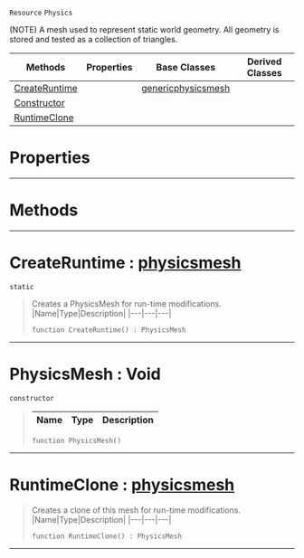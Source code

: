  `Resource` `Physics`



(NOTE) A mesh used to represent static world geometry. All geometry is stored and tested as a collection of triangles.

|Methods|Properties|Base Classes|Derived Classes|
|---|---|---|---|
|[ CreateRuntime](physicsmesh.md#createruntime-zilch-engin)| |[genericphysicsmesh](genericphysicsmesh.md)| |
|[ Constructor](physicsmesh.md#physicsmesh-void)| | | |
|[ RuntimeClone](physicsmesh.md#runtimeclone-zilch-engine)| | | |


 #  Properties


---  
 #  Methods


---  
 #  CreateRuntime : [physicsmesh](physicsmesh.md)

 `static`

> Creates a PhysicsMesh for run-time modifications.
> |Name|Type|Description|
> |---|---|---|
> ```TS:Nada
> function CreateRuntime() : PhysicsMesh
> ``` 


---  
 #  PhysicsMesh : Void

 `constructor`

> 
> |Name|Type|Description|
> |---|---|---|
> ```TS:Nada
> function PhysicsMesh()
> ``` 


---  
 #  RuntimeClone : [physicsmesh](physicsmesh.md)

> Creates a clone of this mesh for run-time modifications.
> |Name|Type|Description|
> |---|---|---|
> ```TS:Nada
> function RuntimeClone() : PhysicsMesh
> ``` 


---  
 

 
